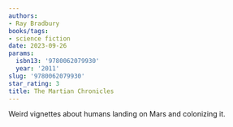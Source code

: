 ```yaml
---
authors:
- Ray Bradbury
books/tags:
- science fiction
date: 2023-09-26
params:
  isbn13: '9780062079930'
  year: '2011'
slug: '9780062079930'
star_rating: 3
title: The Martian Chronicles
---
```


Weird vignettes about humans landing on Mars and colonizing it.

<!--more-->